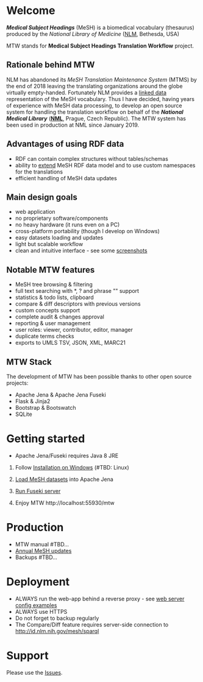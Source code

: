 # Welcome #

***Medical Subject Headings*** (MeSH) is a biomedical vocabulary (thesaurus) produced by the *National Library of Medicine* ([NLM](https://www.nlm.nih.gov/mesh/), Bethesda, USA)   

MTW stands for **Medical Subject Headings Translation Workflow** project.

## Rationale behind MTW

NLM has abandoned its *MeSH Translation Maintenance System* (MTMS) by the end of 2018 leaving the translating organizations around the globe virtually empty-handed. Fortunately NLM provides a [linked data](https://id.nlm.nih.gov/mesh/) representation of the MeSH vocabulary. Thus I have decided, having years of experience with MeSH data processing, to develop an open source system for handling the translation workflow on behalf of the ***National Medical Library*** (**[NML](https://nlk.cz)**, Prague, Czech Republic). The MTW system has been used in production at NML since January 2019.

## Advantages of using RDF data

* RDF can contain complex structures without tables/schemas
* ability to [extend](https://github.com/filak/MTW-MeSH/wiki/RDF-MTW-Data-model) MeSH RDF data model
and to use custom namespaces for the translations 
* efficient handling of MeSH data updates

## Main design goals

* web application
* no proprietary software/components
* no heavy hardware (it runs even on a PC)
* cross-platform portability (though I develop on Windows)
* easy datasets loading and updates
* light but scalable workflow
* clean and intuitive interface - see some [screenshots](https://github.com/filak/MTW-MeSH/wiki/ScreenShots)

## Notable MTW features

* MeSH tree browsing & filtering
* full text searching with *, ? and phrase "" support
* statistics & todo lists, clipboard
* compare & diff descriptors with previous versions
* custom concepts support
* complete audit & changes approval
* reporting & user management
* user roles: viewer, contributor, editor, manager
* duplicate terms checks
* exports to UMLS TSV, JSON, XML, MARC21

## MTW Stack

The development of MTW has been possible thanks to other open source projects:

* Apache Jena & Apache Jena Fuseki
* Flask & Jinja2
* Bootstrap & Bootswatch
* SQLite

# Getting started

* Apache Jena/Fuseki requires Java 8 JRE

1. Follow [Installation on Windows](https://github.com/filak/MTW-MeSH/wiki/Installation-on-Windows) (\#TBD: Linux) 

2. [Load MeSH datasets](https://github.com/filak/MTW-MeSH/wiki/Loading-MeSH-datasets) into Apache Jena

3. [Run Fuseki server](https://github.com/filak/MTW-MeSH/wiki/Running-Fuseki-server)

4. Enjoy MTW http://localhost:55930/mtw

# Production

* MTW manual \#TBD... 
* [Annual MeSH updates](https://github.com/filak/MTW-MeSH/wiki/MeSH-Annual-Updates)
* Backups \#TBD...

# Deployment

* ALWAYS run the web-app behind a reverse proxy - see [web server config examples](https://github.com/filak/MTW-MeSH/wiki/Web-server-config)
* ALWAYS use HTTPS
* Do not forget to backup regularly
* The Compare/Diff feature requires server-side connection to http://id.nlm.nih.gov/mesh/sparql

# Support

Please use the [Issues](https://github.com/filak/MTW-MeSH/issues).
